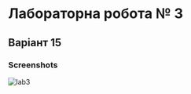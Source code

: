 # Лабораторна робота № 3
## Варіант 15
### Screenshots
![lab3](https://user-images.githubusercontent.com/25762193/58260990-23b71e00-7d80-11e9-8742-71c7419b5a2c.jpg)

